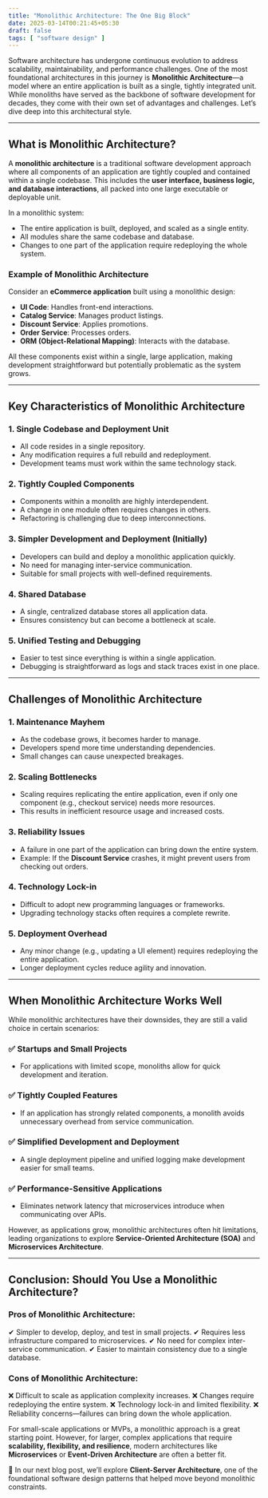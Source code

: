 ```yaml
---
title: "Monolithic Architecture: The One Big Block"
date: 2025-03-14T00:21:45+05:30
draft: false
tags: [ "software design" ]
---
```


Software architecture has undergone continuous evolution to address scalability, maintainability, and performance challenges. One of the most foundational architectures in this journey is **Monolithic Architecture**—a model where an entire application is built as a single, tightly integrated unit. While monoliths have served as the backbone of software development for decades, they come with their own set of advantages and challenges. Let’s dive deep into this architectural style.

------

## **What is Monolithic Architecture?**

A **monolithic architecture** is a traditional software development approach where all components of an application are tightly coupled and contained within a single codebase. This includes the **user interface, business logic, and database interactions**, all packed into one large executable or deployable unit.

In a monolithic system:

- The entire application is built, deployed, and scaled as a single entity.
- All modules share the same codebase and database.
- Changes to one part of the application require redeploying the whole system.

### **Example of Monolithic Architecture**

Consider an **eCommerce application** built using a monolithic design:

- **UI Code**: Handles front-end interactions.
- **Catalog Service**: Manages product listings.
- **Discount Service**: Applies promotions.
- **Order Service**: Processes orders.
- **ORM (Object-Relational Mapping)**: Interacts with the database.

All these components exist within a single, large application, making development straightforward but potentially problematic as the system grows.

------

## **Key Characteristics of Monolithic Architecture**

### **1. Single Codebase and Deployment Unit**

- All code resides in a single repository.
- Any modification requires a full rebuild and redeployment.
- Development teams must work within the same technology stack.

### **2. Tightly Coupled Components**

- Components within a monolith are highly interdependent.
- A change in one module often requires changes in others.
- Refactoring is challenging due to deep interconnections.

### **3. Simpler Development and Deployment (Initially)**

- Developers can build and deploy a monolithic application quickly.
- No need for managing inter-service communication.
- Suitable for small projects with well-defined requirements.

### **4. Shared Database**

- A single, centralized database stores all application data.
- Ensures consistency but can become a bottleneck at scale.

### **5. Unified Testing and Debugging**

- Easier to test since everything is within a single application.
- Debugging is straightforward as logs and stack traces exist in one place.

------

## **Challenges of Monolithic Architecture**

### **1. Maintenance Mayhem**

- As the codebase grows, it becomes harder to manage.
- Developers spend more time understanding dependencies.
- Small changes can cause unexpected breakages.

### **2. Scaling Bottlenecks**

- Scaling requires replicating the entire application, even if only one component (e.g., checkout service) needs more resources.
- This results in inefficient resource usage and increased costs.

### **3. Reliability Issues**

- A failure in one part of the application can bring down the entire system.
- Example: If the **Discount Service** crashes, it might prevent users from checking out orders.

### **4. Technology Lock-in**

- Difficult to adopt new programming languages or frameworks.
- Upgrading technology stacks often requires a complete rewrite.

### **5. Deployment Overhead**

- Any minor change (e.g., updating a UI element) requires redeploying the entire application.
- Longer deployment cycles reduce agility and innovation.

------

## **When Monolithic Architecture Works Well**

While monolithic architectures have their downsides, they are still a valid choice in certain scenarios:

### ✅ **Startups and Small Projects**

- For applications with limited scope, monoliths allow for quick development and iteration.

### ✅ **Tightly Coupled Features**

- If an application has strongly related components, a monolith avoids unnecessary overhead from service communication.

### ✅ **Simplified Development and Deployment**

- A single deployment pipeline and unified logging make development easier for small teams.

### ✅ **Performance-Sensitive Applications**

- Eliminates network latency that microservices introduce when communicating over APIs.

However, as applications grow, monolithic architectures often hit limitations, leading organizations to explore **Service-Oriented Architecture (SOA)** and **Microservices Architecture**.

------

## **Conclusion: Should You Use a Monolithic Architecture?**

### **Pros of Monolithic Architecture:**

✔ Simpler to develop, deploy, and test in small projects.
 ✔ Requires less infrastructure compared to microservices.
 ✔ No need for complex inter-service communication.
 ✔ Easier to maintain consistency due to a single database.

### **Cons of Monolithic Architecture:**

❌ Difficult to scale as application complexity increases.
 ❌ Changes require redeploying the entire system.
 ❌ Technology lock-in and limited flexibility.
 ❌ Reliability concerns—failures can bring down the whole application.

For small-scale applications or MVPs, a monolithic approach is a great starting point. However, for larger, complex applications that require **scalability, flexibility, and resilience**, modern architectures like **Microservices** or **Event-Driven Architecture** are often a better fit.

🚀 In our next blog post, we’ll explore **Client-Server Architecture**, one of the foundational software design patterns that helped move beyond monolithic constraints.

